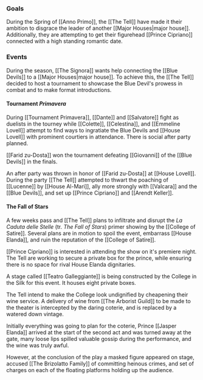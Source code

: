 
### Goals

During the Spring of [[Anno Primo]], the [[The Tell]] have made it their ambition to disgrace the leader of another [[Major Houses|major house]]. Additionally, they are attempting to get their figurehead [[Prince Cipriano]] connected with a high standing romantic date.

### Events

During the season, [[The Signora]] wants help connecting the [[Blue Devils]] to a [[Major Houses|major house]]. To achieve this, the [[The Tell]] decided to host a tournament to showcase the Blue Devil's prowess in combat and to make format introductions.

#### Tournament _Primavera_

During [[Tournament Primavera]], [[Dante]] and [[Salvatore]] fight as duelists in the tourney while [[Colette]], [[Celestina]], and [[Emmeline Lovell]] attempt to find ways to ingratiate the Blue Devils and [[House Lovell]] with prominent courtiers in attendance. There is social after party planned.

[[Farid zu-Dosta]] won the tournament defeating [[Giovanni]] of the [[Blue Devils]] in the finals.

An after party was thrown in honor of [[Farid zu-Dosta]] at [[House Lovell]]. During the party [[The Tell]] attempted to thwart the poaching of [[Lucenne]] by [[House Al-Mari]], ally more strongly with [[Valcara]] and the [[Blue Devils]], and set up [[Prince Cipriano]] and [[Arendt Keller]].


#### The Fall of Stars

A few weeks pass and [[The Tell]] plans to infiltrate and disrupt the _La Caduta delle Stelle_ (tr. _The Fall of Stars_) primer showing by the [[College of Satire]]. Several plans are in motion to spoil the event, embarrass [[House Elanda]], and ruin the reputation of the [[College of Satire]]. 

[[Prince Cipriano]] is interested in attending the show on it's premiere night. The Tell are working to secure a private box for the prince, while ensuring there is no space for rival House Elanda dignitaries. 

A stage called [[Teatro Galleggiante]] is being constructed by the College in the Silk for this event. It houses eight private boxes. 

The Tell intend to make the College look undignified by cheapening their wine service.  A delivery of wine from [[The Arborist Guild]] to be made to the theater is intercepted by the daring coterie, and is replaced by a watered down vintage.

Initially everything was going to plan for the coterie, Prince [[Jasper Elanda]] arrived at the start of the second act and was turned away at the gate, many loose lips spilled valuable gossip during the performance, and the wine was truly awful. 

However, at the conclusion of the play a masked figure appeared on stage, accused [[The Brizolatto Family]] of committing heinous crimes, and set of charges on each of the floating platforms holding up the audience. 